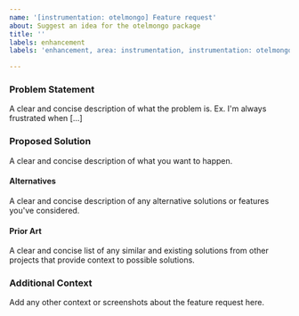 ```yaml
---
name: '[instrumentation: otelmongo] Feature request'
about: Suggest an idea for the otelmongo package
title: ''
labels: enhancement
labels: 'enhancement, area: instrumentation, instrumentation: otelmongo'

---
```


### Problem Statement

A clear and concise description of what the problem is.
Ex. I'm always frustrated when [...]

### Proposed Solution

A clear and concise description of what you want to happen.

#### Alternatives

A clear and concise description of any alternative solutions or features you've considered.

#### Prior Art

A clear and concise list of any similar and existing solutions from other projects that provide context to possible solutions.

### Additional Context

Add any other context or screenshots about the feature request here.
